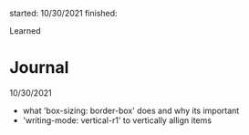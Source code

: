 started: 10/30/2021
finished:

Learned




# Journal
10/30/2021
- what 'box-sizing: border-box' does and why its important
- 'writing-mode: vertical-r1' to vertically allign items 